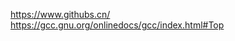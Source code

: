 <!--
 * @Description: 
 * @Author: luoxu
 * @Date: 2022-07-14 21:40:30
 * @LastEditTime: 2022-07-16 22:23:44
 * @LastEditors: luoxu
 * @Reference: 
-->
https://www.githubs.cn/
https://gcc.gnu.org/onlinedocs/gcc/index.html#Top